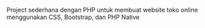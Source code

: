 Project sederhana dengan PHP untuk membuat website toko online menggunakan CSS, Bootstrap, dan PHP Native
